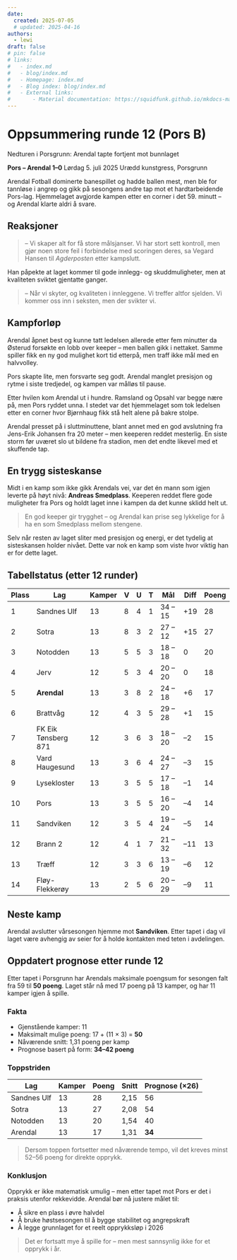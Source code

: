 ```yaml
---
date:
  created: 2025-07-05
  # updated: 2025-04-16
authors:
  - lewi
draft: false
# pin: false
# links:
#   - index.md
#   - blog/index.md
#   - Homepage: index.md
#   - Blog index: blog/index.md
#   - External links:
#       - Material documentation: https://squidfunk.github.io/mkdocs-material
---
```


# Oppsummering runde 12 (Pors B)

Nedturen i Porsgrunn: Arendal tapte fortjent mot bunnlaget

**Pors – Arendal 1–0**
Lørdag 5. juli 2025
Urædd kunstgress, Porsgrunn

Arendal Fotball dominerte banespillet og hadde ballen mest, men ble for tannløse i angrep og gikk på sesongens andre tap mot et hardtarbeidende Pors-lag. Hjemmelaget avgjorde kampen etter en corner i det 59. minutt – og Arendal klarte aldri å svare.

## Reaksjoner

> – Vi skaper alt for få store målsjanser. Vi har stort sett kontroll, men gjør noen store feil i forbindelse med scoringen deres, sa Vegard Hansen til _Agderposten_ etter kampslutt.

Han påpekte at laget kommer til gode innlegg- og skuddmuligheter, men at kvaliteten sviktet gjentatte ganger.

> – Når vi skyter, og kvaliteten i innleggene. Vi treffer altfor sjelden. Vi kommer oss inn i seksten, men der svikter vi.

## Kampforløp

Arendal åpnet best og kunne tatt ledelsen allerede etter fem minutter da Østerud forsøkte en lobb over keeper – men ballen gikk i nettaket. Samme spiller fikk en ny god mulighet kort tid etterpå, men traff ikke mål med en halvvolley.

Pors skapte lite, men forsvarte seg godt. Arendal manglet presisjon og rytme i siste tredjedel, og kampen var målløs til pause.

Etter hvilen kom Arendal ut i hundre. Ramsland og Opsahl var begge nære på, men Pors ryddet unna. I stedet var det hjemmelaget som tok ledelsen etter en corner hvor Bjørnhaug fikk stå helt alene på bakre stolpe.

Arendal presset på i sluttminuttene, blant annet med en god avslutning fra Jens-Erik Johansen fra 20 meter – men keeperen reddet mesterlig. En siste storm før uværet slo ut bildene fra stadion, men det endte likevel med et skuffende tap.

## En trygg sisteskanse

Midt i en kamp som ikke gikk Arendals vei, var det én mann som igjen leverte på høyt nivå: **Andreas Smedplass**. Keeperen reddet flere gode muligheter fra Pors og holdt laget inne i kampen da det kunne sklidd helt ut.

> En god keeper gir trygghet – og Arendal kan prise seg lykkelige for å ha en som Smedplass mellom stengene.

Selv når resten av laget sliter med presisjon og energi, er det tydelig at sisteskansen holder nivået. Dette var nok en kamp som viste hvor viktig han er for dette laget.

## Tabellstatus (etter 12 runder)

<table>
  <thead>
    <tr class="row-highlight">
      <th>Plass</th>
      <th>Lag</th>
      <th>Kamper</th>
      <th>V</th>
      <th>U</th>
      <th>T</th>
      <th>Mål</th>
      <th>Diff</th>
      <th>Poeng</th>
    </tr>
  </thead>
  <tbody>
    <tr><td>1</td><td>Sandnes Ulf</td><td>13</td><td>8</td><td>4</td><td>1</td><td>34 – 15</td><td>+19</td><td>28</td></tr>
    <tr><td>2</td><td>Sotra</td><td>13</td><td>8</td><td>3</td><td>2</td><td>27 – 12</td><td>+15</td><td>27</td></tr>
    <tr><td>3</td><td>Notodden</td><td>13</td><td>5</td><td>5</td><td>3</td><td>18 – 18</td><td>0</td><td>20</td></tr>
    <tr><td>4</td><td>Jerv</td><td>12</td><td>5</td><td>3</td><td>4</td><td>20 – 20</td><td>0</td><td>18</td></tr>
    <tr class="row-highlight"><td>5</td><td><strong>Arendal</strong></td><td>13</td><td>3</td><td>8</td><td>2</td><td>24 – 18</td><td>+6</td><td>17</td></tr>
    <tr><td>6</td><td>Brattvåg</td><td>12</td><td>4</td><td>3</td><td>5</td><td>29 – 28</td><td>+1</td><td>15</td></tr>
    <tr><td>7</td><td>FK Eik Tønsberg 871</td><td>12</td><td>3</td><td>6</td><td>3</td><td>18 – 20</td><td>–2</td><td>15</td></tr>
    <tr><td>8</td><td>Vard Haugesund</td><td>13</td><td>3</td><td>6</td><td>4</td><td>24 – 27</td><td>–3</td><td>15</td></tr>
    <tr><td>9</td><td>Lysekloster</td><td>13</td><td>3</td><td>5</td><td>5</td><td>17 – 18</td><td>–1</td><td>14</td></tr>
    <tr><td>10</td><td>Pors</td><td>13</td><td>3</td><td>5</td><td>5</td><td>16 – 20</td><td>–4</td><td>14</td></tr>
    <tr><td>11</td><td>Sandviken</td><td>12</td><td>3</td><td>5</td><td>4</td><td>19 – 24</td><td>–5</td><td>14</td></tr>
    <tr><td>12</td><td>Brann 2</td><td>12</td><td>4</td><td>1</td><td>7</td><td>21 – 32</td><td>–11</td><td>13</td></tr>
    <tr><td>13</td><td>Træff</td><td>12</td><td>3</td><td>3</td><td>6</td><td>13 – 19</td><td>–6</td><td>12</td></tr>
    <tr><td>14</td><td>Fløy-Flekkerøy</td><td>13</td><td>2</td><td>5</td><td>6</td><td>20 – 29</td><td>–9</td><td>11</td></tr>
  </tbody>
</table>

## Neste kamp

Arendal avslutter vårsesongen hjemme mot **Sandviken**. Etter tapet i dag vil laget være avhengig av seier for å holde kontakten med teten i avdelingen.

## Oppdatert prognose etter runde 12

Etter tapet i Porsgrunn har Arendals maksimale poengsum for sesongen falt fra 59 til **50 poeng**. Laget står nå med 17 poeng på 13 kamper, og har 11 kamper igjen å spille.

### Fakta

- Gjenstående kamper: 11
- Maksimalt mulige poeng: 17 + (11 × 3) = **50**
- Nåværende snitt: 1,31 poeng per kamp
- Prognose basert på form: **34–42 poeng**

### Toppstriden

| Lag         | Kamper | Poeng | Snitt | Prognose (×26) |
| ----------- | ------ | ----- | ----- | -------------- |
| Sandnes Ulf | 13     | 28    | 2,15  | 56             |
| Sotra       | 13     | 27    | 2,08  | 54             |
| Notodden    | 13     | 20    | 1,54  | 40             |
| Arendal     | 13     | 17    | 1,31  | **34**         |

> Dersom toppen fortsetter med nåværende tempo, vil det kreves minst 52–56 poeng for direkte opprykk.

### Konklusjon

Opprykk er ikke matematisk umulig – men etter tapet mot Pors er det i praksis utenfor rekkevidde. Arendal bør nå justere målet til:

- Å sikre en plass i øvre halvdel
- Å bruke høstsesongen til å bygge stabilitet og angrepskraft
- Å legge grunnlaget for et reelt opprykksløp i 2026

> Det er fortsatt mye å spille for – men mest sannsynlig ikke for et opprykk i år.
